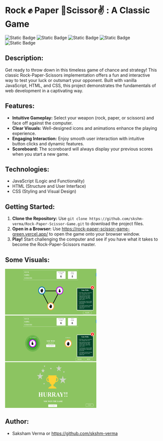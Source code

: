 # Rock ✊ Paper   🤚Scissor✌️ : A Classic Game

![Static Badge](https://img.shields.io/badge/Javascript-%2377AB59?logo=Javascript&labelColor=black)  ![Static Badge](https://img.shields.io/badge/HTML5-%23f06529?style=flat-square&logo=HTML5&logoColor=%23e34c26&labelColor=black) ![Static Badge](https://img.shields.io/badge/CSS3-%232965f1?style=flat-square&logo=CSS3&logoColor=%23264de4&labelColor=black) ![Static Badge](https://img.shields.io/badge/Visual_Studio_Code-%230078d7?style=flat-square&logo=VISUALSTUDIOCODE&logoColor=%230078d7&labelColor=black) ![Static Badge](https://img.shields.io/badge/Vercel-%23B5C0D0?style=flat-square&logo=VERCEL&logoColor=white&labelColor=black)

## Description:

Get ready to throw down in this timeless game of chance and strategy! This classic Rock-Paper-Scissors implementation offers a fun and interactive way to test your luck or outsmart your opponent. Built with vanilla JavaScript, HTML, and CSS, this project demonstrates the fundamentals of web development in a captivating way.

## Features:

- **Intuitive Gameplay:** Select your weapon (rock, paper, or scissors) and face off against the computer.
- **Clear Visuals:** Well-designed icons and animations enhance the playing experience.
- **Engaging Interaction:** Enjoy smooth user interaction with intuitive button clicks and dynamic features.
- **Scoreboard:** The scoreboard will always display your previous scores when you start a new game.

## Technologies:

- JavaScript (Logic and Functionality)
- HTML (Structure and User Interface)
- CSS (Styling and Visual Design)

## Getting Started:

1. **Clone the Repository:** Use `git clone https://github.com/skshm-verma/Rock-Paper-Scissor-Game.git` to download the project files.
2. **Open in a Browser:**  Use https://rock-paper-scissor-game-green.vercel.app/ to open the game onto your browser window.
3. **Play!** Start challenging the computer and see if you have what it takes to become the Rock-Paper-Scissors master.

## Some Visuals:
<img src="/images/visual1.png" alt="game visual" width="300" height="150"/> <img src="/images/visual2.png" alt="game visual" width="300" height="150"/><img src="/images/visual3.png" alt="game visual" width="300" height="150"/>

## Author:

- Saksham Verma or https://github.com/skshm-verma
